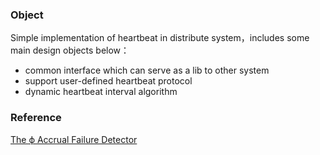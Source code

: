 ### Object
Simple implementation of heartbeat in distribute system，includes some main design objects below：
 - common interface which can serve as a lib to other system
 - support user-defined heartbeat protocol
 - dynamic heartbeat interval algorithm
 
### Reference
[The ϕ Accrual Failure Detector](http://citeseerx.ist.psu.edu/viewdoc/download?doi=10.1.1.80.7427&rep=rep1&type=pdf)